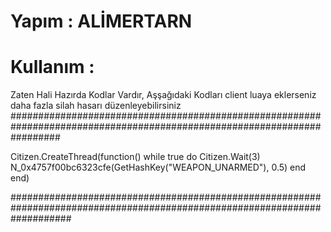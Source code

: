 # Yapım : ALİMERTARN
# Kullanım :

Zaten Hali Hazırda Kodlar Vardır, Aşşağıdaki Kodları client luaya eklerseniz daha fazla silah hasarı düzenleyebilirsiniz
#########################################################################################################################

Citizen.CreateThread(function()
    while true do
        Citizen.Wait(3)
        N_0x4757f00bc6323cfe(GetHashKey("WEAPON_UNARMED"), 0.5)
    end
end)

###########################################################################################################################
